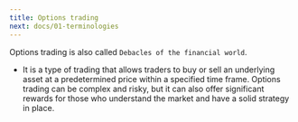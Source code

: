 ```yaml
---
title: Options trading
next: docs/01-terminologies
---
```


Options trading is also called `Debacles of the financial world`.

- It is a type of trading that allows traders to buy or sell an underlying asset at a predetermined price within a specified time frame. Options trading can be complex and risky, but it can also offer significant rewards for those who understand the market and have a solid strategy in place.
